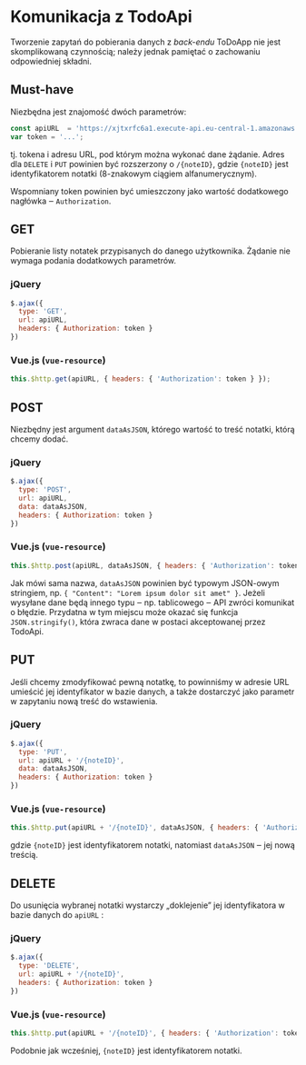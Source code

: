 # Komunikacja z TodoApi
Tworzenie zapytań do pobierania danych z _back-endu_ ToDoApp nie jest skomplikowaną czynnością; należy jednak pamiętać o zachowaniu odpowiedniej składni.

## Must-have
Niezbędna jest znajomość dwóch parametrów:
```javascript 
const apiURL  = 'https://xjtxrfc6a1.execute-api.eu-central-1.amazonaws.com/v1/todo';
var token = '...';
```
tj. tokena i adresu URL, pod którym można wykonać dane żądanie. Adres dla `DELETE` i `PUT` powinien być rozszerzony o `/{noteID}`, gdzie `{noteID}` jest identyfikatorem notatki (8-znakowym ciągiem alfanumerycznym).

Wspomniany token powinien być umieszczony jako wartość dodatkowego nagłówka ‒ `Authorization`.

## GET
Pobieranie listy notatek przypisanych do danego użytkownika. Żądanie nie wymaga podania dodatkowych parametrów.
### jQuery
```javascript
$.ajax({
  type: 'GET',
  url: apiURL,
  headers: { Authorization: token }
})
```
### Vue.js (`vue-resource`)
```javascript
this.$http.get(apiURL, { headers: { 'Authorization': token } });
```

## POST
Niezbędny jest argument ``dataAsJSON``, którego wartość to treść notatki, którą chcemy dodać.
### jQuery
```javascript
$.ajax({
  type: 'POST',
  url: apiURL,
  data: dataAsJSON,
  headers: { Authorization: token }
})
```
### Vue.js (`vue-resource`)
```javascript
this.$http.post(apiURL, dataAsJSON, { headers: { 'Authorization': token } });
```
Jak mówi sama nazwa, `dataAsJSON` powinien być typowym JSON-owym stringiem, np. `{ "Content": "Lorem ipsum dolor sit amet" }`. Jeżeli wysyłane dane będą innego typu ‒ np. tablicowego ‒ API zwróci komunikat o błędzie.
Przydatna w tym miejscu może okazać się funkcja `JSON.stringify()`, która zwraca dane w postaci akceptowanej przez TodoApi.

## PUT
Jeśli chcemy zmodyfikować pewną notatkę, to powinniśmy w adresie URL umieścić jej identyfikator w bazie danych, a także dostarczyć jako parametr w zapytaniu nową treść do wstawienia.
### jQuery
```javascript
$.ajax({
  type: 'PUT',
  url: apiURL + '/{noteID}',
  data: dataAsJSON,
  headers: { Authorization: token }
})
```
### Vue.js (`vue-resource`)
```javascript
this.$http.put(apiURL + '/{noteID}', dataAsJSON, { headers: { 'Authorization': token } });
```
gdzie `{noteID}` jest identyfikatorem notatki, natomiast `dataAsJSON` ‒ jej nową treścią.

## DELETE
Do usunięcia wybranej notatki wystarczy „doklejenie” jej identyfikatora w bazie danych do `apiURL` :
### jQuery
```javascript
$.ajax({
  type: 'DELETE',
  url: apiURL + '/{noteID}',
  headers: { Authorization: token }
})
```
### Vue.js (`vue-resource`)
```javascript
this.$http.put(apiURL + '/{noteID}', { headers: { 'Authorization': token } });
```
Podobnie jak wcześniej, `{noteID}` jest identyfikatorem notatki.